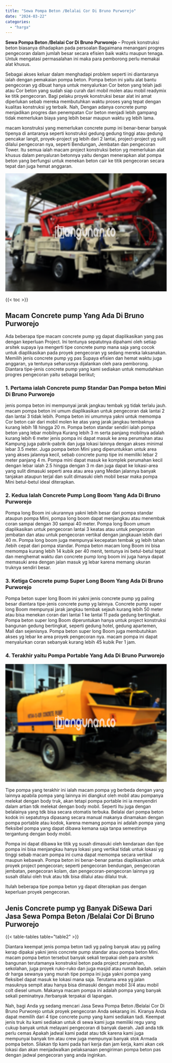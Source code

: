 ```yaml
---
title: "Sewa Pompa Beton /Belalai Cor Di Bruno Purworejo"
date: "2024-03-22"
categories: 
  - "harga"
---
```


**Sewa Pompa Beton /Belalai Cor Di Bruno Purworejo** – Proyek konstruksi beton biasanya dihadapkan pada persoalan Bagaimana menangani progres pengecoran dalam jumlah besar secara efisien baik waktu maupun tenaga. Untuk mengatasi permasalahan ini maka para pemborong perlu memakai alat khusus.

Sebagai akses keluar dalam menghadapi problem seperti ini diantaranya ialah dengan pemakaian pompa beton. Pompa beton ini yaitu alat bantu pengecoran yg dibuat hanya untuk menyalurkan Cor beton yang telah jadi atau Cor beton yang sudah siap curah dari mobil molen atau mobil readymix ke titik pengecoran. Bagi pelaku proyek konstruksi besar alat ini amat diperlukan sebab mereka membutuhkan waktu proses yang tepat dengan kualitas konstruksi yg terbaik. Nah, Dengan adanya concrete pump menjadikan progres dan penempatan Cor beton menjadi lebih gampang tidak memerlukan biaya yang lebih besar maupun waktu yg lebih lama.

macam konstruksi yang memerlukan concrete pump ini benar-benar banyak tipenya di antaranya seperti konstruksi gedung gedung tinggi atau gedung pencakar langit, proyek-project yg lebih dari 2 lantai, project-project yg sulit dilalui pengecoran nya, seperti Bendungan, Jembatan dan pengecoran Tower. Itu semua ialah macam project konstruksi beton yg memerlukan alat khusus dalam penyaluran betonnya yaitu dengan menerapkan alat pompa beton yang berfungsi untuk menekan beton cair ke titik pengecoran secara tepat dan juga hemat anggaran.

![Sewa Pompa Beton /Belalai Cor Di Bruno Purworejo](/images/sewa-concrete-pump-38.png)

{{< toc >}}

## Macam Concrete pump Yang Ada Di Bruno Purworejo

Ada beberapa tipe macam concrete pump yg dapat diaplikasikan yang pas dengan keperluan Project. Ini tentunya sepatutnya dipahami oleh setiap arsitek supaya iya mengerti tipe concrete pump mana saja yang cocok untuk diaplikasikan pada proyek pengecoran yg sedang mereka laksanakan. Memilih jenis concrete pump yg pas Supaya efisien dan hemat waktu juga anggaran, ya tentunya seharusnya dijalankan oleh para pemborong. Diantara tipe-jenis concrete pump yang kami sediakan untuk memudahkan progres pengecoran yaitu sebagai berikut;

### 1\. Pertama ialah Concrete pump Standar Dan Pompa beton Mini Di Bruno Purworejo

jenis pompa beton ini mempunyai jarak jangkau tembak yg tidak terlalu jauh. macam pompa beton ini umum diaplikasikan untuk pengecoran dak lantai 2 dan lantai 3 tidak lebih. Pompa beton ini umumnya yakni untuk memompa Cor beton cair dari mobil molen ke atas yang jarak jangkau tembaknya kurang lebih 18 hingga 20 m. Pompa beton standar sendiri ialah pompa beton yang lebar mobilnya Kurang lebih 3 m serta panjang mobilnya adalah kurang lebih 6 meter jenis pompa ini dapat masuk ke area perumahan atau Kampung juga pabrik-pabrik dan juga lokasi lainnya dengan akses minimal lebar 3.5 meter. Juga pompa beton Mini yang diperuntukkan untuk area yang akses jalannya kecil, sebab concrete pump tipe ini memiliki lebar 2 meter panjang 4 m. Pompa mini dapat masuk ke komplek perumahan kecil dengan lebar ialah 2.5 hingga dengan 3 m dan juga dapat ke lokasi-area yang sulit dimasuki seperti area atau area yang Medan jalannya banyak tanjakan ataupun terjal dan sulit dimasuki oleh mobil besar maka pompa Mini betul-betul ideal diterapkan.

### 2\. Kedua Ialah Concrete Pump Long Boom Yang Ada Di Bruno Purworejo

Pompa long Boom ini ukurannya yakni lebih besar dari pompa standar ataupun pompa Mini, pompa long boom dapat menjangkau atau menembak coran sampai dengan 30 sampai 40 meter. Pompa long Boom umum diaplikasikan untuk pengecoran lantai 3 keatas atau untuk pengecoran jembatan dan atau untuk pengecoran vertikal dengan jangkauan lebih dari 40 m. Pompa long boom juga mempunyai kecepatan tembak yg lebih tahan /lebih cepat dari pompa standar. Pompa beton macam long Boom ini bisa memompa kurang lebih 14 kubik per 40 menit, tentunya ini betul-betul tepat dan menghemat waktu dan concrete pump long boom ini juga hanya dapat memasuki area dengan jalan masuk yg lebar karena memang ukuran truknya sendiri besar.

### 3\. Ketiga Concrete pump Super Long Boom Yang Ada Di Bruno Purworejo

Pompa beton super long Boom ini yakni jenis concrete pump yg paling besar diantara tipe-jenis concrete pump yg lainnya. Concrete pump super long Boom mempunyai jarak jangkau tembak sejauh kurang lebih 50 meter atau bisa menekan coran dari lantai 1 ke lantai 11 pada gedung bertingkat. Pompa beton super long Boom diperuntukan hanya untuk project konstruksi bangunan gedung bertingkat, seperti gedung hotel, gedung apartemen, Mall dan sejenisnya. Pompa beton super long Boom juga membutuhkan akses yg lebar ke area proyek pengecoran nya. macam pompa ini dapat menyalurkan coran sebanyak kurang lebih 45 kubik Per 1 jam.

### 4\. Terakhir yaitu Pompa Portable Yang Ada Di Bruno Purworejo

![Sewa Pompa Beton /Belalai Cor Di Bruno Purworejo](/images/sewa-concrete-pump-08.png)

Tipe pompa yang terakhir ini ialah macam pompa yg berbeda dengan yang lainnya apabila pompa yang lainnya ini diangkut oleh mobil atau pompanya melekat dengan body truk, akan tetapi pompa portable ini ia menyendiri dalam artian tdk melekat dengan body mobil. Seperti Itu juga dengan belalainya yang tdk bisa secara otomatis terbuka. Belalai dari pompa beton kodok ini sepatutnya dipasang secara manual makanya dinamakan dengan pompa portable atau kodok, karena memang pompa ini adalah pompa yang fleksibel pompa yang dapat dibawa kemana saja tanpa semestinya tergantung dengan body mobil.

Pompa ini dapat dibawa ke titik yg susah dimasuki oleh kendaraan dan tipe pompa ini bisa menjangkau hanya lokasi yang vertikal tidak untuk lokasi yg tinggi sebab macam pompa ini cuma dapat memompa secara vertikal maupun kebawah. Pompa beton ini benar-benar pantas diaplikasikan untuk proyek project pengecoran; seperti pengecoran bendungan, pengecoran jembatan, pengecoran kolam, dan pengecoran-pengecoran lainnya yg susah dilalui oleh truk atau tdk bisa dilalui atau dilalui truk.

Itulah beberapa tipe pompa beton yg dapat diterapkan pas dengan keperluan proyek pengecoran.

## Jenis Concrete pump yg Banyak DiSewa Dari Jasa Sewa Pompa Beton /Belalai Cor Di Bruno Purworejo

{{< table-tables table="table2" >}}

Diantara keempat jenis pompa beton tadi yg paling banyak atau yg paling kerap dipakai yakni jenis concrete pump standar atau pompa beton Mini. macam pompa beton tersebut banyak sekali terpakai oleh para arsitek bangunan terutamanya konstruksi beton pada project perumahan, sekolahan, juga proyek ruko-ruko dan juga masjid atau rumah ibadah. selain dr harga sewanya yang murah tipe pompa ini juga yakni pompa yang fleksibel dapat masuk ke lokasi mana saja. Terutama area yg jalan masuknya sempit atau hanya bisa dimasuki dengan mobil 3/4 atau mobil colt diesel umum. Makanya macam pompa ini adalah pompa yang banyak sekali peminatnya /terbanyak terpakai di lapangan.

Nah, bagi Anda yg sedang mencari Jasa Sewa Pompa Beton /Belalai Cor Di Bruno Purworejo untuk proyek pengecoran Anda sekarang ini. Kiranya Anda dapat memilih dari 4 tipe concrete pump yang kami sediakan tadi. Keempat jenis truk itu kami sediakan untuk di sewa kami juga memiliki regu yang cukup banyak untuk melayani pengecoran di banyak daerah. Jadi anda tdk perlu cemas Apakah jadwal kami padat atau tdk karena kami juga mempunyai banyak tim atau crew juga mempunyai banyak stok Armada pompa beton. Silakan tlp kami pada hari kerja dan jam kerja, kami akan cek lokasi dan akan menjadwalkan pelaksanaan pengiriman pompa beton pas dengan jadwal pengecoran yang anda inginkan.
